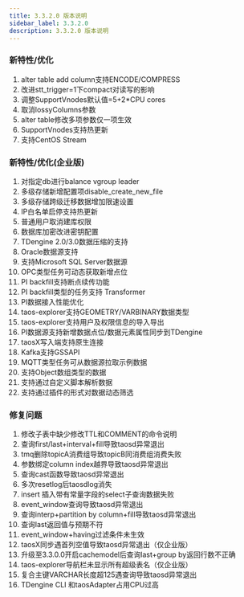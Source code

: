 ```yaml
---
title: 3.3.2.0 版本说明
sidebar_label: 3.3.2.0
description: 3.3.2.0 版本说明
---
```

### 新特性/优化
1. alter table add column支持ENCODE/COMPRESS
2. 改进stt_trigger=1下compact对读写的影响
3. 调整SupportVnodes默认值=5+2*CPU cores
4. 取消lossyColumns参数 
5. alter table修改多项参数仅一项生效
6. SupportVnodes支持热更新
7. 支持CentOS Stream
### 新特性/优化(企业版)
1. 对指定db进行balance vgroup leader 
2. 多级存储新增配置项disable_create_new_file 
3. 多级存储跨级迁移数据增加限速设置
4. IP白名单启停支持热更新
5. 普通用户取消建库权限
6. 数据库加密改进密钥配置
7. TDengine 2.0/3.0数据压缩的支持
8. Oracle数据源支持
9. 支持Microsoft SQL Server数据源
10. OPC类型任务可动态获取新增点位
11. PI backfill支持断点续传功能
12. PI backfill类型的任务支持 Transformer
13. PI数据接入性能优化
14. taos-explorer支持GEOMETRY/VARBINARY数据类型
15. taos-explorer支持用户及权限信息的导入导出
16. PI数据源支持新增数据点位/数据元素属性同步到TDengine
17. taosX写入端支持原生连接
18. Kafka支持GSSAPI
19. MQTT类型任务可从数据源拉取示例数据
20. 支持Object数组类型的数据
21. 支持通过自定义脚本解析数据
22. 支持通过插件的形式对数据动态筛选
### 修复问题
1. 修改子表中缺少修改TTL和COMMENT的命令说明
2. 查询first/last+interval+fill导致taosd异常退出
3. tmq删除topicA消费组导致topicB同消费组消费失败 
4. 参数绑定column index越界导致taosd异常退出
5. 查询cast函数导致taosd异常退出
6. 多次resetlog后taosdlog消失
7. insert 插入带有常量字段的select子查询数据失败
8. event_window查询导致taosd异常退出
9. 查询interp+partition by column+fill导致taosd异常退出 
10. 查询last返回值与预期不符
11. event_window+having过滤条件未生效
12. taosX同步遇首列空值导致taosd异常退出（仅企业版）
13. 升级至3.3.0.0开启cachemodel后查询last+group by返回行数不正确 
14. taos-explorer导航栏未显示所有超级表名（仅企业版）
15. 复合主键VARCHAR长度超125遇查询导致taosd异常退出
16. TDengine CLI 和taosAdapter占用CPU过高
